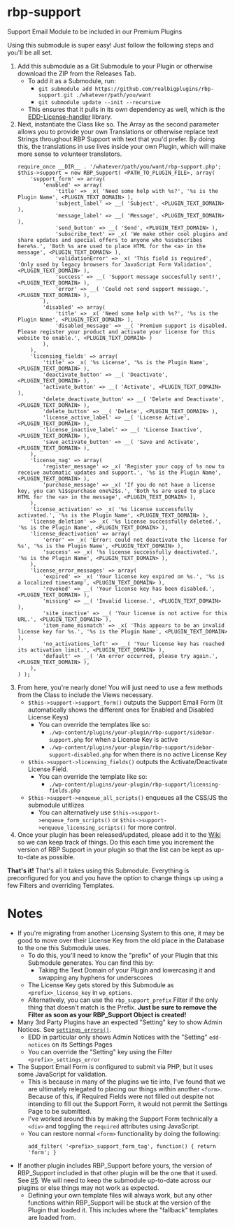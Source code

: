 # rbp-support
Support Email Module to be included in our Premium Plugins

Using this submodule is super easy! Just follow the following steps and you'll be all set.

1. Add this submodule as a Git Submodule to your Plugin or otherwise download the ZIP from the Releases Tab.
    - To add it as a Submodule, run:
      - `git submodule add https://github.com/realbigplugins/rbp-support.git ./whatever/path/you/want`
      - `git submodule update --init --recursive`
    - This ensures that it pulls in its own dependency as well, which is the [EDD-License-handler](https://github.com/easydigitaldownloads/EDD-License-handler) library.
2. Next, instantiate the Class like so. The Array as the second parameter allows you to provide your own Translations or otherwise replace text Strings throughout RBP Support with text that you'd prefer. By doing this, the translations in use lives inside your own Plugin, which will make more sense to volunteer translators.
    ```
    require_once __DIR__ . '/whatever/path/you/want/rbp-support.php';
    $this->support = new RBP_Support( <PATH_TO_PLUGIN_FILE>, array(
		'support_form' => array(
			'enabled' => array(
				'title' => _x( 'Need some help with %s?', '%s is the Plugin Name', <PLUGIN_TEXT_DOMAIN> ),
				'subject_label' => __( 'Subject', <PLUGIN_TEXT_DOMAIN> ),
				'message_label' => __( 'Message', <PLUGIN_TEXT_DOMAIN> ),
				'send_button' => __( 'Send', <PLUGIN_TEXT_DOMAIN> ),
				'subscribe_text' => _x( 'We make other cool plugins and share updates and special offers to anyone who %ssubscribes here%s.', 'Both %s are used to place HTML for the <a> in the message', <PLUGIN_TEXT_DOMAIN> ),
				'validationError' => _x( 'This field is required', 'Only used by legacy browsers for JavaScript Form Validation', <PLUGIN_TEXT_DOMAIN> ),
				'success' => __( 'Support message succesfully sent!', <PLUGIN_TEXT_DOMAIN> ),
				'error' => __( 'Could not send support message.', <PLUGIN_TEXT_DOMAIN> ),
			),
			'disabled' => array(
				'title' => _x( 'Need some help with %s?', '%s is the Plugin Name', <PLUGIN_TEXT_DOMAIN> ),
				'disabled_message' => __( 'Premium support is disabled. Please register your product and activate your license for this website to enable.', <PLUGIN_TEXT_DOMAIN> )
			),
		),
		'licensing_fields' => array(
			'title' => _x( '%s License', '%s is the Plugin Name', <PLUGIN_TEXT_DOMAIN> ),
			'deactivate_button' => __( 'Deactivate', <PLUGIN_TEXT_DOMAIN> ),
			'activate_button' => __( 'Activate', <PLUGIN_TEXT_DOMAIN> ),
			'delete_deactivate_button' => __( 'Delete and Deactivate', <PLUGIN_TEXT_DOMAIN> ),
			'delete_button' => __( 'Delete', <PLUGIN_TEXT_DOMAIN> ),
			'license_active_label' => __( 'License Active', <PLUGIN_TEXT_DOMAIN> ),
			'license_inactive_label' => __( 'License Inactive', <PLUGIN_TEXT_DOMAIN> ),
			'save_activate_button' => __( 'Save and Activate', <PLUGIN_TEXT_DOMAIN> ),
		),
		'license_nag' => array(
			'register_message' => _x( 'Register your copy of %s now to receive automatic updates and support.', '%s is the Plugin Name', <PLUGIN_TEXT_DOMAIN> ),
			'purchase_message' => _x( 'If you do not have a license key, you can %1$spurchase one%2$s.', 'Both %s are used to place HTML for the <a> in the message', <PLUGIN_TEXT_DOMAIN> ),
		),
		'license_activation' => _x( '%s license successfully activated.', '%s is the Plugin Name', <PLUGIN_TEXT_DOMAIN> ),
		'license_deletion' => _x( '%s license successfully deleted.', '%s is the Plugin Name', <PLUGIN_TEXT_DOMAIN> ),
		'license_deactivation' => array(
			'error' => _x( 'Error: could not deactivate the license for %s', '%s is the Plugin Name', <PLUGIN_TEXT_DOMAIN> ),
			'success' => _x( '%s license successfully deactivated.', '%s is the Plugin Name', <PLUGIN_TEXT_DOMAIN> ),
		),
		'license_error_messages' => array(
			'expired' => _x( 'Your license key expired on %s.', '%s is a localized timestamp', <PLUGIN_TEXT_DOMAIN> ),
			'revoked' => __( 'Your license key has been disabled.', <PLUGIN_TEXT_DOMAIN> ),
			'missing' => __( 'Invalid license.', <PLUGIN_TEXT_DOMAIN> ),
			'site_inactive' => __( 'Your license is not active for this URL.', <PLUGIN_TEXT_DOMAIN> ),
			'item_name_mismatch' => _x( 'This appears to be an invalid license key for %s.', '%s is the Plugin Name', <PLUGIN_TEXT_DOMAIN> ),
			'no_activations_left' => __( 'Your license key has reached its activation limit.', <PLUGIN_TEXT_DOMAIN> ),
			'default' => __( 'An error occurred, please try again.', <PLUGIN_TEXT_DOMAIN> ),
		),
	) );
    ```
3. From here, you're nearly done! You will just need to use a few methods from the Class to include the Views necessary.
    - `$this->support->support_form()` outputs the Support Email Form (It automatically shows the different ones for Enabled and Disabled License Keys)
      - You can override the templates like so:
        - `./wp-content/plugins/your-plugin/rbp-support/sidebar-support.php` for when a License Key is active
        - `./wp-content/plugins/your-plugin/rbp-support/sidebar-support-disabled.php` for when there is no active License Key
    - `$this->support->licensing_fields()` outputs the Activate/Deactivate License Field. 
      - You can override the template like so:
        - `./wp-content/plugins/your-plugin/rbp-support/licensing-fields.php`
    - `$this->support->enqueue_all_scripts()` enqueues all the CSS/JS the submodule utitlizes
      - You can alternatively use `$this->support->enqueue_form_scripts()` or `$this->support->enqueue_licensing_scripts()` for more control.
4. Once your plugin has been released/updated, please add it to the [Wiki](https://github.com/realbigplugins/rbp-support/wiki/RBP-Support-Usage-List) so we can keep track of things. Do this each time you increment the version of RBP Support in your plugin so that the list can be kept as up-to-date as possible.

**That's it!** That's all it takes using this Submodule. Everything is preconfigured for you and you have the option to change things up using a few Filters and overriding Templates.

# Notes

* If you're migrating from another Licensing System to this one, it may be good to move over their License Key from the old place in the Database to the one this Submodule uses.
  - To do this, you'll need to know the "prefix" of your Plugin that this Submodule generates. You can find this by:
    - Taking the Text Domain of your Plugin and lowercasing it and swapping any hyphens for underscores
  - The License Key gets stored by this Submodule as `<prefix>_license_key` in `wp_options`.
  - Alternatively, you can use the `rbp_support_prefix` Filter if the only thing that doesn't match is the Prefix. **Just be sure to remove the Filter as soon as your RBP_Support Object is created!**
* Many 3rd Party Plugins have an expected "Setting" key to show Admin Notices. See [`settings_errors()`](https://codex.wordpress.org/Function_Reference/settings_errors).
  - EDD in particular only shows Admin Notices with the "Setting" `edd-notices` on its Settings Pages
  - You can override the "Setting" key using the Filter `<prefix>_settings_error`
* The Support Email Form is configured to submit via PHP, but it uses some JavaScript for validation.
  - This is because in many of the plugins we tie into, I've found that we are ultimately relegated to placing our things within another `<form>`. Because of this, if Required Fields were not filled out despite not intending to fill out the Support Form, it would not permit the Settings Page to be submitted.
  - I've worked around this by making the Support Form technically a `<div>` and toggling the `required` attributes using JavaScript.
  - You can restore normal `<form>` functionality by doing the following:
    ```
    add_filter( '<prefix>_support_form_tag', function() { return 'form'; }
    ```
* If another plugin includes RBP_Support before yours, the version of RBP_Support included in that other plugin will be the one that it used. See [#5](https://github.com/realbigplugins/rbp-support/issues/5). We will need to keep the submodule up-to-date across our plugins or else things may not work as expected.
  - Defining your own template files will always work, but any other functions within RBP_Support will be stuck at the version of the Plugin that loaded it. This includes where the "fallback" templates are loaded from.
